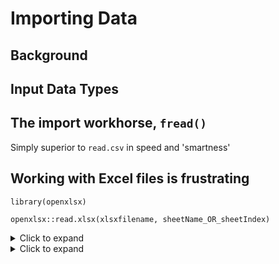 # Importing Data

## Background

## Input Data Types

## The import workhorse, `fread()`
Simply superior to `read.csv` in speed and 'smartness'

## Working with Excel files is frustrating

```
library(openxlsx)

openxlsx::read.xlsx(xlsxfilename, sheetName_OR_sheetIndex)
```


<details><summary>Click to expand</summary>



</details>


<details><summary>Click to expand</summary>



</details>